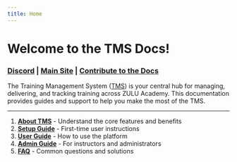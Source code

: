 ```yaml
---
title: Home
---
```


# Welcome to the TMS Docs!

### [Discord](https://discord.gg/cHPRF6mcCQ) | [Main Site](https://zuluacademy.xyz/) | [Contribute to the Docs](https://github.com/KaiSimpson13123/zulu-docs/tree/main)

The Training Management System ([TMS](https://zuluacademy.xyz/)) is your central hub for managing, delivering, and tracking training across ZULU Academy. This documentation provides guides and support to help you make the most of the TMS.

---

1. **[About TMS](about.md)** - Understand the core features and benefits
2. **[Setup Guide](setup.md)** - First-time user instructions
3. **[User Guide](user-guide.md)** - How to use the platform
4. **[Admin Guide](admin-guide.md)** - For instructors and administrators
5. **[FAQ](faq.md)** - Common questions and solutions
